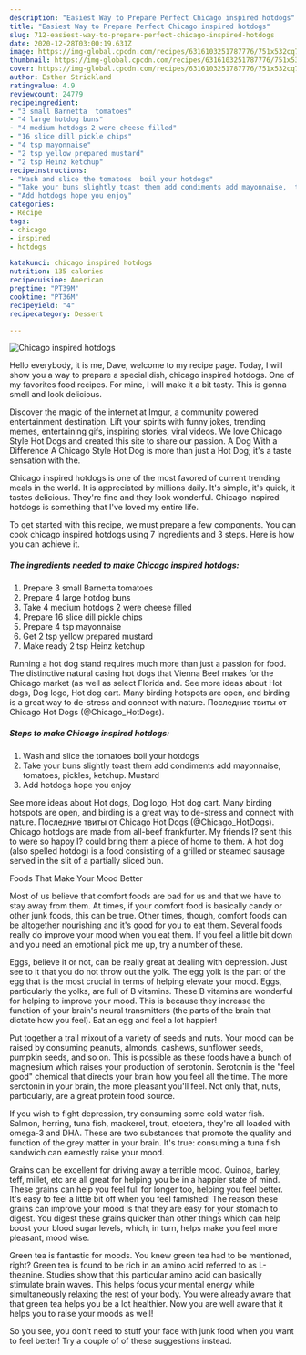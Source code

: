 ```yaml
---
description: "Easiest Way to Prepare Perfect Chicago inspired hotdogs"
title: "Easiest Way to Prepare Perfect Chicago inspired hotdogs"
slug: 712-easiest-way-to-prepare-perfect-chicago-inspired-hotdogs
date: 2020-12-28T03:00:19.631Z
image: https://img-global.cpcdn.com/recipes/6316103251787776/751x532cq70/chicago-inspired-hotdogs-recipe-main-photo.jpg
thumbnail: https://img-global.cpcdn.com/recipes/6316103251787776/751x532cq70/chicago-inspired-hotdogs-recipe-main-photo.jpg
cover: https://img-global.cpcdn.com/recipes/6316103251787776/751x532cq70/chicago-inspired-hotdogs-recipe-main-photo.jpg
author: Esther Strickland
ratingvalue: 4.9
reviewcount: 24779
recipeingredient:
- "3 small Barnetta  tomatoes"
- "4 large hotdog buns"
- "4 medium hotdogs 2 were cheese filled"
- "16 slice dill pickle chips"
- "4 tsp mayonnaise"
- "2 tsp yellow prepared mustard"
- "2 tsp Heinz ketchup"
recipeinstructions:
- "Wash and slice the tomatoes  boil your hotdogs"
- "Take your buns slightly toast them add condiments add mayonnaise,  tomatoes,  pickles, ketchup.  Mustard"
- "Add hotdogs hope you enjoy"
categories:
- Recipe
tags:
- chicago
- inspired
- hotdogs

katakunci: chicago inspired hotdogs 
nutrition: 135 calories
recipecuisine: American
preptime: "PT39M"
cooktime: "PT36M"
recipeyield: "4"
recipecategory: Dessert

---
```



![Chicago inspired hotdogs](https://img-global.cpcdn.com/recipes/6316103251787776/751x532cq70/chicago-inspired-hotdogs-recipe-main-photo.jpg)

Hello everybody, it is me, Dave, welcome to my recipe page. Today, I will show you a way to prepare a special dish, chicago inspired hotdogs. One of my favorites food recipes. For mine, I will make it a bit tasty. This is gonna smell and look delicious.

Discover the magic of the internet at Imgur, a community powered entertainment destination. Lift your spirits with funny jokes, trending memes, entertaining gifs, inspiring stories, viral videos. We love Chicago Style Hot Dogs and created this site to share our passion. A Dog With a Difference A Chicago Style Hot Dog is more than just a Hot Dog; it&#39;s a taste sensation with the.

Chicago inspired hotdogs is one of the most favored of current trending meals in the world. It is appreciated by millions daily. It's simple, it's quick, it tastes delicious. They're fine and they look wonderful. Chicago inspired hotdogs is something that I've loved my entire life.


To get started with this recipe, we must prepare a few components. You can cook chicago inspired hotdogs using 7 ingredients and 3 steps. Here is how you can achieve it.

<!--inarticleads1-->

##### The ingredients needed to make Chicago inspired hotdogs:

1. Prepare 3 small Barnetta  tomatoes
1. Prepare 4 large hotdog buns
1. Take 4 medium hotdogs 2 were cheese filled
1. Prepare 16 slice dill pickle chips
1. Prepare 4 tsp mayonnaise
1. Get 2 tsp yellow prepared mustard
1. Make ready 2 tsp Heinz ketchup


Running a hot dog stand requires much more than just a passion for food. The distinctive natural casing hot dogs that Vienna Beef makes for the Chicago market (as well as select Florida and. See more ideas about Hot dogs, Dog logo, Hot dog cart. Many birding hotspots are open, and birding is a great way to de-stress and connect with nature. Последние твиты от Chicago Hot Dogs (@Chicago_HotDogs). 

<!--inarticleads2-->

##### Steps to make Chicago inspired hotdogs:

1. Wash and slice the tomatoes  boil your hotdogs
1. Take your buns slightly toast them add condiments add mayonnaise,  tomatoes,  pickles, ketchup.  Mustard
1. Add hotdogs hope you enjoy


See more ideas about Hot dogs, Dog logo, Hot dog cart. Many birding hotspots are open, and birding is a great way to de-stress and connect with nature. Последние твиты от Chicago Hot Dogs (@Chicago_HotDogs). Chicago hotdogs are made from all-beef frankfurter. My friends I? sent this to were so happy I? could bring them a piece of home to them. A hot dog (also spelled hotdog) is a food consisting of a grilled or steamed sausage served in the slit of a partially sliced bun. 

Foods That Make Your Mood Better


Most of us believe that comfort foods are bad for us and that we have to stay away from them. At times, if your comfort food is basically candy or other junk foods, this can be true. Other times, though, comfort foods can be altogether nourishing and it's good for you to eat them. Several foods really do improve your mood when you eat them. If you feel a little bit down and you need an emotional pick me up, try a number of these.

Eggs, believe it or not, can be really great at dealing with depression. Just see to it that you do not throw out the yolk. The egg yolk is the part of the egg that is the most crucial in terms of helping elevate your mood. Eggs, particularly the yolks, are full of B vitamins. These B vitamins are wonderful for helping to improve your mood. This is because they increase the function of your brain's neural transmitters (the parts of the brain that dictate how you feel). Eat an egg and feel a lot happier!

Put together a trail mixout of a variety of seeds and nuts. Your mood can be raised by consuming peanuts, almonds, cashews, sunflower seeds, pumpkin seeds, and so on. This is possible as these foods have a bunch of magnesium which raises your production of serotonin. Serotonin is the "feel good" chemical that directs your brain how you feel all the time. The more serotonin in your brain, the more pleasant you'll feel. Not only that, nuts, particularly, are a great protein food source.

If you wish to fight depression, try consuming some cold water fish. Salmon, herring, tuna fish, mackerel, trout, etcetera, they're all loaded with omega-3 and DHA. These are two substances that promote the quality and function of the grey matter in your brain. It's true: consuming a tuna fish sandwich can earnestly raise your mood. 

Grains can be excellent for driving away a terrible mood. Quinoa, barley, teff, millet, etc are all great for helping you be in a happier state of mind. These grains can help you feel full for longer too, helping you feel better. It's easy to feel a little bit off when you feel famished! The reason these grains can improve your mood is that they are easy for your stomach to digest. You digest these grains quicker than other things which can help boost your blood sugar levels, which, in turn, helps make you feel more pleasant, mood wise.

Green tea is fantastic for moods. You knew green tea had to be mentioned, right? Green tea is found to be rich in an amino acid referred to as L-theanine. Studies show that this particular amino acid can basically stimulate brain waves. This helps focus your mental energy while simultaneously relaxing the rest of your body. You were already aware that that green tea helps you be a lot healthier. Now you are well aware that it helps you to raise your moods as well!

So you see, you don't need to stuff your face with junk food when you want to feel better! Try  a  couple of  of  these  suggestions  instead.

